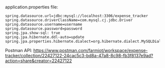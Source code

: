 application.properties file:

```
spring.datasource.url=jdbc:mysql://localhost:3306/expense_tracker
spring.datasource.driverClassName=com.mysql.cj.jdbc.Driver
spring.datasource.username=username
spring.datasource.password=password
spring.jpa.show-sql: true
spring.jpa.hibernate.ddl-auto=update
spring.jpa.properties.hibernate.dialect=org.hibernate.dialect.MySQLDialect
```

Postman API:
https://www.postman.com/farmiot/workspace/expense-tracker/collection/22427122-24cac5c3-bd8a-47a8-8c98-fb3f8137e9ad?action=share&creator=22427122